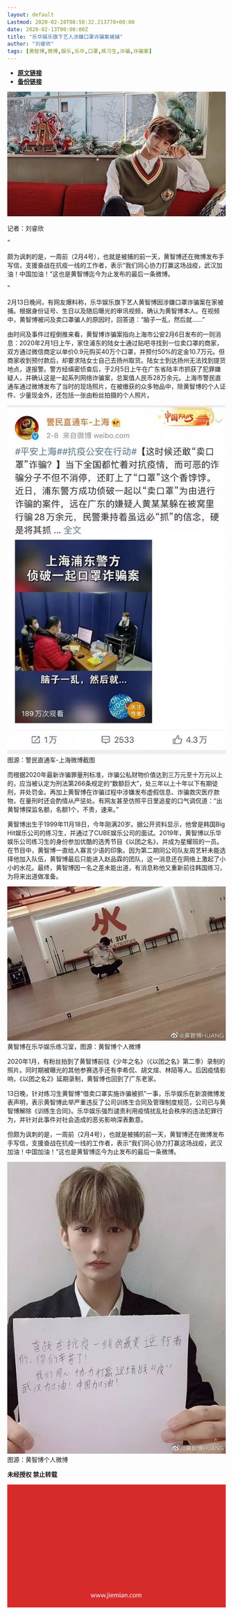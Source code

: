 ```yaml
---
layout: default
Lastmod: 2020-02-28T08:50:32.213778+00:00
date: 2020-02-13T00:00:00Z
title: "乐华娱乐旗下艺人涉嫌口罩诈骗案被捕"
author: "刘睿欣"
tags: [黄智博,微博,娱乐,乐华,口罩,练习生,诈骗,诈骗案]
---
```


* [**原文链接**](http://mp.weixin.qq.com/s?__biz=MjM5NTE0ODc2Nw==&mid=2650463223&idx=1&sn=135718cc94a25a89f532acd0a2dc158e&chksm=bef29d47898514517155e97d346a50511875644e5859c40fb5a140c35d00090b1371c7be6c95#rd)
* [**备份链接**](http://archive.today/g2ueY)


![](/images/post/830a8fcaf5e50515675e5f460880bcf5.jpg)

记者：刘睿欣

“

  

颇为讽刺的是，一周前（2月4号），也就是被捕的前一天，黄智博还在微博发布手写信，支援奋战在抗疫一线的工作者，表示“我们同心协力打赢这场战疫，武汉加油！中国加油！”这也是黄智博迄今为止发布的最后一条微博。

  

”

2月13日晚间，有网友爆料称，乐华娱乐旗下艺人黄智博因涉嫌口罩诈骗案在家被捕。根据身份证号、生日以及随后曝光的审讯视频，确认为黄智博本人。在视频中，黄智博被问及卖口罩骗人的原因时，回答道：“脑子一乱，然后就……”

由时间及事件过程倒推来看，黄智博诈骗案指向上海市公安2月6日发布的一则消息：2020年2月1日上午，家住浦东的陆女士通过贴吧寻找到一位卖口罩的商家，双方通过微信商定以单价0.9元购买40万个口罩，并预付50%的定金10.7万元。但商家收到预付款后，却要求陆女士自己去扬州取货。陆女士到达扬州无法找到提货地点，遂报警。警方经缜密侦查后，于2月5日上午在广东省陆丰市抓获了犯罪嫌疑人，并确认这是一起系列网络诈骗案，总案值人民币28万余元。上海市警民直通车通过微博发布了当时的现场照片，在被缴获的众多物品中，除黄智博的个人证件、少量现金外，还包括一张由粉丝拍摄的个人照片。

![](/images/post/fd83802f7fd6281c21374a8082b5a2fd.jpg)图源：警民直通车-上海微博截图

而根据2020年最新诈骗罪量刑标准，诈骗公私财物价值达到三万元至十万元以上的，应当被认定为刑法第266条规定的“数额巨大”，处三年以上十年以下有期徒刑，并处罚金。再加上黄智博在诈骗过程中涉嫌发布虚假信息、诈骗救灾医疗款物，在量刑时还会酌情从严惩处。有网友甚至仿照平日里追星的口气调侃道：“出黄智博探监名额，名额1个，不贵，速来。”

黄智博出生于1999年11月18日，今年刚满20岁。据公开资料显示，他曾是韩国Big Hit娱乐公司的练习生，并通过了CUBE娱乐公司的面试。2019年，黄智博以乐华娱乐公司练习生的身份参加优酷的选秀节目《以团之名》，并成为星耀班的一员。在节目中，黄智博一直给人寡言少语的印象。因为第二期同公司队友周艺轩未能选择他加入队伍，黄智博最后只能进入赵品霖的团队，这一消息还在网络上激起了小小的水花。最终，黄智博因一名之差未能出道，有消息称他又重新前往韩国练习，为将来出道做准备。

![](/images/post/de62443de848f289df6b57903ed55cd7.jpg)黄智博在乐华娱乐练习室，图源：黄智博个人微博

2020年1月，有粉丝拍到了黄智博前往《少年之名》（《以团之名》第二季）录制的照片。同时期被曝光的其他参赛选手还有李希侃、胡文煊、林陌等人。后因疫情影响，《以团之名2》延期录制，黄智博也回到了广东老家。

13日晚，针对练习生黄智博“借卖口罩实施诈骗被抓”一事，乐华娱乐在新浪微博发表声明，表示黄智博此举严重违反了公司训练生合同及管理制度规范，公司已与黄智博解除《训练生合同》。乐华娱乐强烈谴责利用疫情扰乱社会秩序的违法犯罪行为，并针对此事件对社会造成的恶劣影响深表歉意。

但颇为讽刺的是，一周前（2月4号），也就是被捕的前一天，黄智博还在微博发布手写信，支援奋战在抗疫一线的工作者，表示“我们同心协力打赢这场战疫，武汉加油！中国加油！”这也是黄智博迄今为止发布的最后一条微博。

![](/images/post/3d15aa0fd6cb3a04a8976ce6d31da928.jpg)图源：黄智博个人微博

  

**未经授权 禁止转载**

  

  

![](/images/post/3ef9527fd7edfb43b0c70486c7a956af.jpg)

